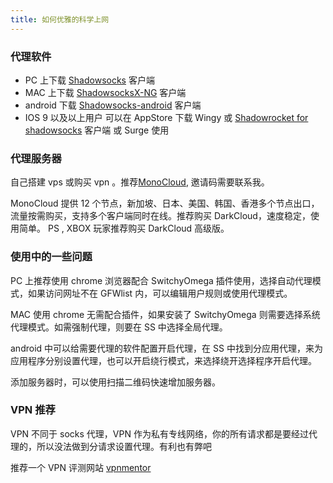 ```yaml
---
title: 如何优雅的科学上网
---
```


### 代理软件

- PC 上下载 [Shadowsocks](https://github.com/shadowsocks/shadowsocks-windows/releases) 客户端
- MAC 上下载 [ShadowsocksX-NG](https://github.com/shadowsocks/ShadowsocksX-NG) 客户端
- android 下载 [Shadowsocks-android](https://github.com/shadowsocks/shadowsocks-android) 客户端
- IOS 9 以及以上用户 可以在 AppStore 下载 Wingy 或 [Shadowrocket for shadowsocks](https://itunes.apple.com/cn/app/shadowrocket-for-shadowsocks/id932747118?mt=8) 客户端 或 Surge 使用

### 代理服务器

自己搭建 vps 或购买 vpn 。推荐[MonoCloud](https://monocloud.me), 邀请码需要联系我。

MonoCloud 提供 12 个节点，新加坡、日本、美国、韩国、香港多个节点出口，流量按需购买，支持多个客户端同时在线。推荐购买 DarkCloud，速度稳定，使用简单。 PS , XBOX 玩家推荐购买 DarkCloud 高级版。

### 使用中的一些问题

PC 上推荐使用 chrome 浏览器配合 SwitchyOmega 插件使用，选择自动代理模式，如果访问网址不在 GFWlist 内，可以编辑用户规则或使用代理模式。

MAC 使用 chrome 无需配合插件，如果安装了 SwitchyOmega 则需要选择系统代理模式。如需强制代理，则要在 SS 中选择全局代理。

android 中可以给需要代理的软件配置开启代理，在 SS 中找到分应用代理，来为应用程序分别设置代理，也可以开启绕行模式，来选择绕开选择程序开启代理。

添加服务器时，可以使用扫描二维码快速增加服务器。

### VPN 推荐

VPN 不同于 socks 代理，VPN 作为私有专线网络，你的所有请求都是要经过代理的，所以没法做到分请求设置代理。有利也有弊吧

推荐一个 VPN 评测网站 [vpnmentor](https://zh.vpnmentor.com/)
